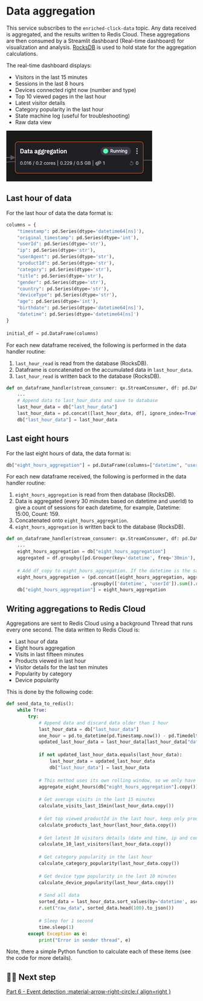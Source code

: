 # Data aggregation

This service subscribes to the `enriched-click-data` topic. Any data received is aggregated, and the results written to Redis Cloud. These aggregations are then consumed by a Streamlit dashboard (Real-time dashboard) for visualization and analysis. [RocksDB](https://rocksdb.org/) is used to hold state for the aggregation calculations.

The real-time dashboard displays:

* Visitors in the last 15 minutes
* Sessions in the last 8 hours
* Devices connected right now (number and type)
* Top 10 viewed pages in the last hour
* Latest visitor details
* Category popularity in the last hour
* State machine log (useful for troubleshooting)
* Raw data view

![Data aggregation](./images/data-aggregation-pipeline-segment.png)

## Last hour of data

For the last hour of data the data format is:

``` python
columns = {
    "timestamp": pd.Series(dtype='datetime64[ns]'),
    "original_timestamp": pd.Series(dtype='int'),
    "userId": pd.Series(dtype='str'),
    "ip": pd.Series(dtype='str'),
    "userAgent": pd.Series(dtype='str'),
    "productId": pd.Series(dtype='str'),
    "category": pd.Series(dtype='str'),
    "title": pd.Series(dtype='str'),
    "gender": pd.Series(dtype='str'),
    "country": pd.Series(dtype='str'),
    "deviceType": pd.Series(dtype='str'),
    "age": pd.Series(dtype='int'),
    "birthdate": pd.Series(dtype='datetime64[ns]'),
    "datetime": pd.Series(dtype='datetime64[ns]')
}

initial_df = pd.DataFrame(columns)
```

For each new dataframe received, the following is performed in the data handler routine:

1. `last_hour_read` is read from the database (RocksDB).
2. Dataframe is concatenated on the accumulated data in `last_hour_data`. 
3. `last_hour_read` is written back to the database (RocksDB).

``` python
def on_dataframe_handler(stream_consumer: qx.StreamConsumer, df: pd.DataFrame):
    ...
    # Append data to last_hour_data and save to database
    last_hour_data = db["last_hour_data"]
    last_hour_data = pd.concat([last_hour_data, df], ignore_index=True)
    db["last_hour_data"] = last_hour_data
```

## Last eight hours

For the last eight hours of data, the data format is:

``` python
db["eight_hours_aggregation"] = pd.DataFrame(columns=["datetime", "userId", "count"])
```

For each new dataframe received, the following is performed in the data handler routine:

1. `eight_hours_aggregation` is read from then database (RocksDB).
2. Data is aggregated (every 30 minutes based on datetime and userId) to give a count of sessions for each datetime, for example, Datetime: 15:00, Count: 159.
3. Concatenated onto `eight_hours_aggregation`.
4. `eight_hours_aggregation` is written back to the database (RocksDB).

``` python
def on_dataframe_handler(stream_consumer: qx.StreamConsumer, df: pd.DataFrame):
    ...
    eight_hours_aggregation = db["eight_hours_aggregation"]
    aggregated = df.groupby([pd.Grouper(key='datetime', freq='30min'), 'userId']).size().reset_index(name='count')

    # Add df_copy to eight_hours_aggregation. If the datetime is the same, add both counts
    eight_hours_aggregation = (pd.concat([eight_hours_aggregation, aggregated])
                               .groupby(['datetime', 'userId']).sum().reset_index())
    db["eight_hours_aggregation"] = eight_hours_aggregation
```

## Writing aggregations to Redis Cloud

Aggregations are sent to Redis Cloud using a background Thread that runs every one second. The data written to Redis Cloud is:

* Last hour of data
* Eight hours aggregation
* Visits in last fifteen minutes
* Products viewed in last hour
* Visitor details for the last ten minutes
* Popularity by category
* Device popularity

This is done by the following code:

``` python
def send_data_to_redis():
    while True:
        try:
            # Append data and discard data older than 1 hour
            last_hour_data = db["last_hour_data"]
            one_hour = pd.to_datetime(pd.Timestamp.now()) - pd.Timedelta(hours=1)
            updated_last_hour_data = last_hour_data[last_hour_data["datetime"] > one_hour]

            if not updated_last_hour_data.equals(last_hour_data):
                last_hour_data = updated_last_hour_data
                db["last_hour_data"] = last_hour_data

            # This method uses its own rolling window, so we only have to pass the buffer
            aggregate_eight_hours(db["eight_hours_aggregation"].copy())

            # Get average visits in the last 15 minutes
            calculate_visits_last_15min(last_hour_data.copy())

            # Get top viewed productId in the last hour, keep only productId, category and count
            calculate_products_last_hour(last_hour_data.copy())

            # Get latest 10 visitors details (date and time, ip and country)
            calculate_10_last_visitors(last_hour_data.copy())

            # Get category popularity in the last hour
            calculate_category_popularity(last_hour_data.copy())

            # Get device type popularity in the last 10 minutes
            calculate_device_popularity(last_hour_data.copy())

            # Send all data
            sorted_data = last_hour_data.sort_values(by='datetime', ascending=False)
            r.set("raw_data", sorted_data.head(100).to_json())

            # Sleep for 1 second
            time.sleep(1)
        except Exception as e:
            print("Error in sender thread", e)
```

Note, there a simple Python function to calculate each of these items (see the code for more details).

## 🏃‍♀️ Next step

[Part 6 - Event detection :material-arrow-right-circle:{ align=right }](./event-detection.md)
